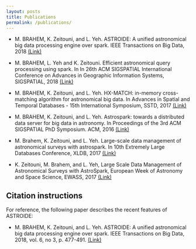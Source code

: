 ```yaml
---
layout: posts
title: Publications
permalink: /publications/
---
```


* M. BRAHEM, K. Zeitouni, and L. Yeh. ASTROIDE: A unified astronomical big data processing engine over spark. IEEE Transactions on Big Data, 2018  [(Link)](https://ieeexplore.ieee.org/stamp/stamp.jsp?tp=&arnumber=8481506)

* M. BRAHEM, L. Yeh and K. Zeitouni. Efficient astronomical query processing using spark. In In 26th ACM SIGSPATIAL International Conference on Advances in Geographic Information Systems, SIGSPATIAL, 2018 [(Link)](http://perso.prism.uvsq.fr/users/zeitouni/papers/SIGSPATIAL2018_Preprint.pdf)

* M. BRAHEM, K. Zeitouni, and L. Yeh. HX-MATCH: in-memory cross-matching algorithm for astronomical big data. In Advances in Spatial and Temporal Databases - 15th International Symposium, SSTD, 2017 [(Link)](https://link.springer.com/chapter/10.1007/978-3-319-64367-0_26)

* M. BRAHEM, K. Zeitouni, and L. Yeh. Astrospark: towards a distributed data server for big data in astronomy. In Proceedings of the 3rd ACM SIGSPATIAL PhD Symposium. ACM, 2016 [(Link)](https://hal.inria.fr/hal-01737851/file/bda2016-actes.pdf#page=68)

* M. Brahem, K. Zeitouni, and L. Yeh. Large-scale data management of astronomical surveys with astrospark. In 10th Extremely Large Databases Conference, XLDB, 2017 [(Link)](https://indico.in2p3.fr/event/14490/contributions/56412/attachments/44365/54975/AstroSpark_XLDB2017.pdf)

* K. Zeitouni, M. Brahem, and L. Yeh, Large Scale Data Management of Astronomical Surveys with AstroSpark, European Week of Astronomy and Space Science, EWASS, 2017 [(Link)](http://space.asu.cas.cz/~ewass17-soc/Presentations/S14/03-Zeitouni_1261.pdf)

## Citation instructions

For reference, the following paper describes the recent features of ASTROIDE:

* M. BRAHEM, K. Zeitouni, and L. Yeh. ASTROIDE: A unified astronomical big data processing engine over spark. IEEE Transactions on Big Data, 2018, vol. 6, no 3, p. 477-491. [(Link)](https://ieeexplore.ieee.org/stamp/stamp.jsp?tp=&arnumber=8481506)

